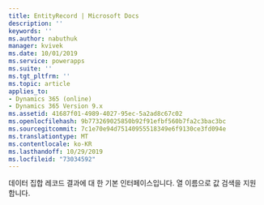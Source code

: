 ```yaml
---
title: EntityRecord | Microsoft Docs
description: ''
keywords: ''
ms.author: nabuthuk
manager: kvivek
ms.date: 10/01/2019
ms.service: powerapps
ms.suite: ''
ms.tgt_pltfrm: ''
ms.topic: article
applies_to:
- Dynamics 365 (online)
- Dynamics 365 Version 9.x
ms.assetid: 41687f01-4989-4027-95ec-5a2ad8c67c02
ms.openlocfilehash: 9b773269025850b92f91efbf560b7fa2c3bac3bc
ms.sourcegitcommit: 7c1e70e94d75140955518349e6f9130ce3fd094e
ms.translationtype: MT
ms.contentlocale: ko-KR
ms.lasthandoff: 10/29/2019
ms.locfileid: "73034592"
---
```

데이터 집합 레코드 결과에 대 한 기본 인터페이스입니다. 열 이름으로 값 검색을 지원 합니다.
